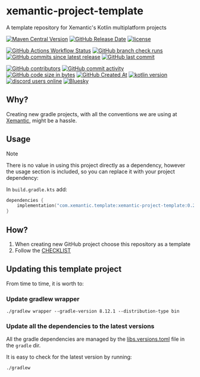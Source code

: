 # xemantic-project-template

A template repository for Xemantic's Kotlin multiplatform projects

[//]: # (TODO replace title and description)

[//]: # (TODO for the shileds below, replace com.xemantic.template group and xemantic-project-template artifactId)

[<img alt="Maven Central Version" src="https://img.shields.io/maven-central/v/com.xemantic.template/xemantic-project-template">](https://central.sonatype.com/artifact/com.xemantic.template/xemantic-project-template)
[<img alt="GitHub Release Date" src="https://img.shields.io/github/release-date/xemantic/xemantic-project-template">](https://github.com/xemantic/xemantic-project-template/releases)
[<img alt="license" src="https://img.shields.io/github/license/xemantic/xemantic-project-template?color=blue">](https://github.com/xemantic/xemantic-project-template/blob/main/LICENSE)

[<img alt="GitHub Actions Workflow Status" src="https://img.shields.io/github/actions/workflow/status/xemantic/xemantic-project-template/build-main.yml">](https://github.com/xemantic/xemantic-project-template/actions/workflows/build-main.yml)
[<img alt="GitHub branch check runs" src="https://img.shields.io/github/check-runs/xemantic/xemantic-project-template/main">](https://github.com/xemantic/xemantic-project-template/actions/workflows/build-main.yml)
[<img alt="GitHub commits since latest release" src="https://img.shields.io/github/commits-since/xemantic/xemantic-project-template/latest">](https://github.com/xemantic/xemantic-project-template/commits/main/)
[<img alt="GitHub last commit" src="https://img.shields.io/github/last-commit/xemantic/xemantic-project-template">](https://github.com/xemantic/xemantic-project-template/commits/main/)

[<img alt="GitHub contributors" src="https://img.shields.io/github/contributors/xemantic/xemantic-project-template">](https://github.com/xemantic/xemantic-project-template/graphs/contributors)
[<img alt="GitHub commit activity" src="https://img.shields.io/github/commit-activity/t/xemantic/xemantic-project-template">](https://github.com/xemantic/xemantic-project-template/commits/main/)
[<img alt="GitHub code size in bytes" src="https://img.shields.io/github/languages/code-size/xemantic/xemantic-project-template">]()
[<img alt="GitHub Created At" src="https://img.shields.io/github/created-at/xemantic/xemantic-project-template">](https://github.com/xemantic/xemantic-project-template/commits)
[<img alt="kotlin version" src="https://img.shields.io/badge/dynamic/toml?url=https%3A%2F%2Fraw.githubusercontent.com%2Fxemantic%2Fxemantic-project-template%2Fmain%2Fgradle%2Flibs.versions.toml&query=versions.kotlin&label=kotlin">](https://kotlinlang.org/docs/releases.html)
[<img alt="discord users online" src="https://img.shields.io/discord/811561179280965673">](https://discord.gg/vQktqqN2Vn)
[![Bluesky](https://img.shields.io/badge/Bluesky-0285FF?logo=bluesky&logoColor=fff)](https://bsky.app/profile/xemantic.com)

## Why?

Creating new gradle projects, with all the conventions we are using at [Xemantic](https://xemantic.com), might be a hassle.

[//]: # (TODO replace with the rationale behind the new project)

[//]: # (TODO everything starting from here can be removed in your project)

## Usage

> [!NOTE]
> There is no value in using this project directly as a dependency, however the usage section is included, so you can replace it with your project dependency:

In `build.gradle.kts` add:

```kotlin
dependencies {
    implementation("com.xemantic.template:xemantic-project-template:0.2.0")
}
```

## How?

1. When creating new GitHub project choose this repository as a template
2. Follow the [CHECKLIST](CHECKLIST.md)

## Updating this template project

From time to time, it is worth to:

### Update gradlew wrapper

```shell
./gradlew wrapper --gradle-version 8.12.1 --distribution-type bin
```

### Update all the dependencies to the latest versions

All the gradle dependencies are managed by the [libs.versions.toml](gradle/libs.versions.toml) file in the `gradle` dir.

It is easy to check for the latest version by running:

```shell
./gradlew 
```
